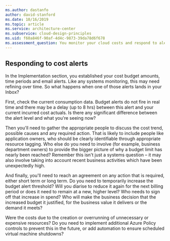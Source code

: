 ```yaml
---
ms.author: dastanfo
author: david-stanford
ms.date: 10/16/2019
ms.topic: article
ms.service: architecture-center
ms.subservice: cloud-design-principles
ms.uid: f60a846f-90af-4d4c-9873-39da78d6f678
ms.assessment_question: You monitor your cloud costs and respond to alerts.
---
```

## Responding to cost alerts

In the Implementation section, you established your cost budget amounts, time periods and email alerts. Like any systems monitoring, this may need refining over time. So what happens when one of those alerts lands in your Inbox?

First, check the current consumption data. Budget alerts do not fire in real time and there may be a delay (up to 8 hrs) between this alert and your current incurred cost actuals. Is there any significant difference between the alert level and what you're seeing now?

Then you'll need to gather the appropriate people to discuss the cost trend, possible causes and any required action. That is likely to include people like application owners, who should be clearly identifiable through appropriate resource tagging. Who else do you need to involve (for example, business department owners) to provide the bigger picture of why a budget limit has nearly been reached? Remember this isn't just a systems question – it may also involve taking into account recent business activities which have been unexpectedly high.

And finally, you'll need to reach an agreement on any action that is required, either short term or long term. Do you need to temporarily increase the budget alert threshold? Will you diarise to reduce it again for the next billing period or does it need to remain at a new, higher level? Who needs to sign off that increase in spend? Who will make the business decision that the increased budget it justified, for the business value it delivers or the demand it meets?

Were the costs due to the creation or overrunning of unnecessary or expensive resources? Do you need to implement additional Azure Policy controls to prevent this in the future, or add automation to ensure scheduled virtual machine shutdowns?
